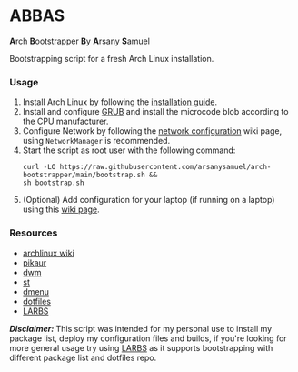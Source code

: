 # ABBAS

<b>A</b>rch <b>B</b>ootstrapper <b>B</b>y <b>A</b>rsany <b>S</b>amuel

Bootstrapping script for a fresh Arch Linux installation.

### Usage
1. Install Arch Linux by following the [installation guide](https://wiki.archlinux.org/title/Installation_guide).
2. Install and configure [GRUB](https://wiki.archlinux.org/title/GRUB) and install the microcode blob according to the CPU manufacturer.
3. Configure Network by following the [network configuration](https://wiki.archlinux.org/title/Network_configuration) wiki page, using `NetworkManager` is recommended.
4. Start the script as root user with the following command:
    ```
    curl -LO https://raw.githubusercontent.com/arsanysamuel/arch-bootstrapper/main/bootstrap.sh &&
    sh bootstrap.sh
    ```
5. (Optional) Add configuration for your laptop (if running on a laptop) using this [wiki page](https://wiki.archlinux.org/title/Laptop).


### Resources
- [archlinux wiki](https://wiki.archlinux.org/)
- [pikaur](https://github.com/actionless/pikaur)
- [dwm](https://github.com/arsanysamuel/dwm)
- [st](https://github.com/arsanysamuel/st)
- [dmenu](https://github.com/arsanysamuel/dmenu)
- [dotfiles](https://github.com/arsanysamuel/dotfiles)
- [LARBS](https://larbs.xyz/)


***Disclaimer:*** This script was intended for my personal use to install my package list, deploy my configuration files and builds, if you're looking for more general usage try using [LARBS](https://larbs.xyz/) as it supports bootstrapping with different package list and dotfiles repo.
